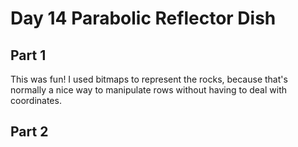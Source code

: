 # Day 14 Parabolic Reflector Dish

## Part 1

This was fun! I used bitmaps to represent the rocks, because that's normally a nice way to manipulate rows without having to deal with coordinates.

## Part 2
